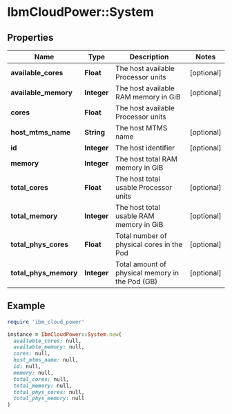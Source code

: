 # IbmCloudPower::System

## Properties

| Name | Type | Description | Notes |
| ---- | ---- | ----------- | ----- |
| **available_cores** | **Float** | The host available Processor units | [optional] |
| **available_memory** | **Integer** | The host available RAM memory in GiB | [optional] |
| **cores** | **Float** | The host available Processor units |  |
| **host_mtms_name** | **String** | The host MTMS name | [optional] |
| **id** | **Integer** | The host identifier | [optional] |
| **memory** | **Integer** | The host total RAM memory in GiB |  |
| **total_cores** | **Float** | The host total usable Processor units | [optional] |
| **total_memory** | **Integer** | The host total usable RAM memory in GiB | [optional] |
| **total_phys_cores** | **Float** | Total number of physical cores in the Pod | [optional] |
| **total_phys_memory** | **Integer** | Total amount of physical memory in the Pod (GB) | [optional] |

## Example

```ruby
require 'ibm_cloud_power'

instance = IbmCloudPower::System.new(
  available_cores: null,
  available_memory: null,
  cores: null,
  host_mtms_name: null,
  id: null,
  memory: null,
  total_cores: null,
  total_memory: null,
  total_phys_cores: null,
  total_phys_memory: null
)
```

